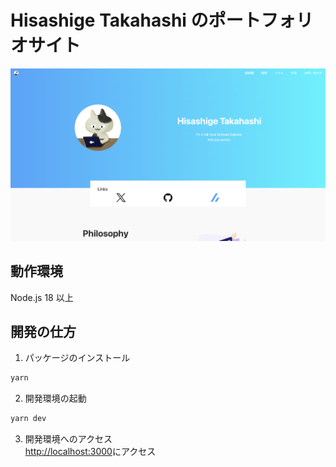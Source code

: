 # Hisashige Takahashi のポートフォリオサイト

![](public/works/main/portfolio.png)

## 動作環境

Node.js 18 以上

## 開発の仕方

1. パッケージのインストール

```bash
yarn
```

2. 開発環境の起動

```bash
yarn dev
```

3. 開発環境へのアクセス  
   [http://localhost:3000](http://localhost:3000)にアクセス
